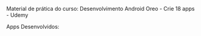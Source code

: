 Material de prática do curso: Desenvolvimento Android Oreo - Crie 18 apps - Udemy

Apps Desenvolvidos:
